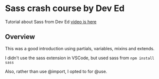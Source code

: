 # Sass crash course by Dev Ed

Tutorial about Sass from Dev Ed [video is here](https://youtu.be/Zz6eOVaaelI)


## Overview
This was a good introduction using partials, variables, mixins and extends. 

I didn't use the sass extension in VSCode, but used sass from `npm install sass`

Also, rather than use @import, I opted to for @use. 
